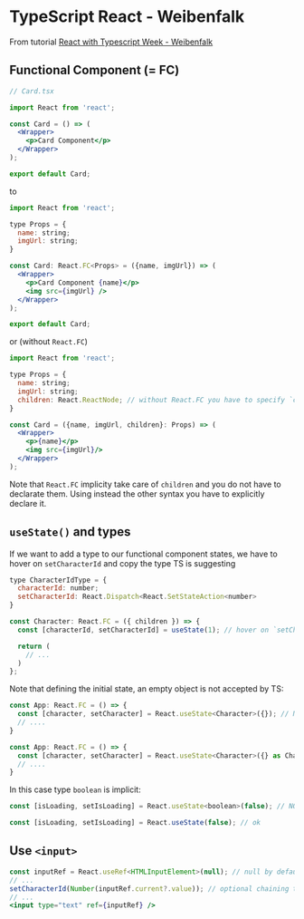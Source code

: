# TypeScript React - Weibenfalk

From tutorial [React with Typescript Week - Weibenfalk](https://www.youtube.com/playlist?list=PL0jpcQ5lO0nFRb4ecmZWr6wiW9zQ0Rv2j)

## Functional Component (= FC)

```jsx
// Card.tsx

import React from 'react';

const Card = () => (
  <Wrapper>
    <p>Card Component</p>
  </Wrapper>
);

export default Card;
```

to

```jsx
import React from 'react';

type Props = {
  name: string;
  imgUrl: string;
}

const Card: React.FC<Props> = ({name, imgUrl}) => (
  <Wrapper>
    <p>Card Component {name}</p>
    <img src={imgUrl} />
  </Wrapper>
);

export default Card;
```

or (without `React.FC`)

```jsx
import React from 'react';

type Props = {
  name: string;
  imgUrl: string;
  children: React.ReactNode; // without React.FC you have to specify `children`!
}

const Card = ({name, imgUrl, children}: Props) => (
  <Wrapper>
    <p>{name}</p>
    <img src={imgUrl}/>
  </Wrapper>
);
```

Note that `React.FC` implicity take care of `children` and you do not have to declarate them. Using instead the other syntax you have to explicitly declare it.

## `useState()` and types

If we want to add a type to our functional component states, we have to hover on `setCharacterId` and copy the type TS is suggesting

```jsx
type CharacterIdType = {
  characterId: number;
  setCharacterId: React.Dispatch<React.SetStateAction<number>
}

const Character: React.FC = ({ children }) => {
  const [characterId, setCharacterId] = useState(1); // hover on `setCharacterId`

  return (
    // ...
  )
};
```

Note that defining the initial state, an empty object is not accepted by TS:

```jsx
const App: React.FC = () => {
  const [character, setCharacter] = React.useState<Character>({}); // NOPE!
  // ....
}
```

```jsx
const App: React.FC = () => {
  const [character, setCharacter] = React.useState<Character>({} as Character); // added `as Character`
  // ....
}
```

In this case type `boolean` is implicit:

```jsx
const [isLoading, setIsLoading] = React.useState<boolean>(false); // NOPE, that's not necessary

const [isLoading, setIsLoading] = React.useState(false); // ok
```

## Use `<input>`

```jsx
const inputRef = React.useRef<HTMLInputElement>(null); // null by default
// ...
setCharacterId(Number(inputRef.current?.value)); // optional chaining to `current`
// ...
<input type="text" ref={inputRef} />
```
